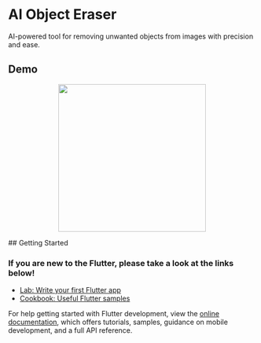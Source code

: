 # AI Object Eraser

AI-powered tool for removing unwanted objects from images with precision and ease.


## Demo
<p align="center">
  <img src="https://github.com/user-attachments/assets/ca08ac06-6a2c-4c80-b342-5bc705f28050" width="300" />
</p>
## Getting Started



### If you are new to the Flutter, please take a look at the links below!

- [Lab: Write your first Flutter app](https://docs.flutter.dev/get-started/codelab)
- [Cookbook: Useful Flutter samples](https://docs.flutter.dev/cookbook)

For help getting started with Flutter development, view the
[online documentation](https://docs.flutter.dev/), which offers tutorials,
samples, guidance on mobile development, and a full API reference.
